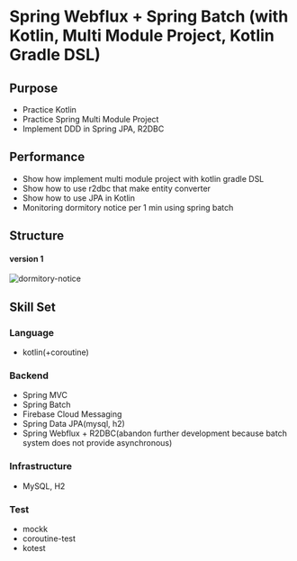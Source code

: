 # Spring Webflux + Spring Batch (with Kotlin, Multi Module Project, Kotlin Gradle DSL)

## Purpose
- Practice Kotlin
- Practice Spring Multi Module Project
- Implement DDD in Spring JPA, R2DBC

## Performance
- Show how implement multi module project with kotlin gradle DSL
- Show how to use r2dbc that make entity converter
- Show how to use JPA in Kotlin
- Monitoring dormitory notice per 1 min using spring batch

## Structure
#### version 1
![dormitory-notice](https://user-images.githubusercontent.com/73744183/212556467-e71ed18b-f069-4136-ae58-317baea7223d.svg)

## Skill Set

### Language
- kotlin(+coroutine)

### Backend
- Spring MVC
- Spring Batch
- Firebase Cloud Messaging
- Spring Data JPA(mysql, h2)
- Spring Webflux + R2DBC(abandon further development because batch system does not provide asynchronous)

### Infrastructure
- MySQL, H2

### Test
- mockk
- coroutine-test
- kotest
